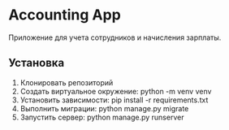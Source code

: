 # Accounting App

Приложение для учета сотрудников и начисления зарплаты.

## Установка

1. Клонировать репозиторий
2. Создать виртуальное окружение: python -m venv venv
3. Установить зависимости: pip install -r requirements.txt
4. Выполнить миграции: python manage.py migrate
5. Запустить сервер: python manage.py runserver